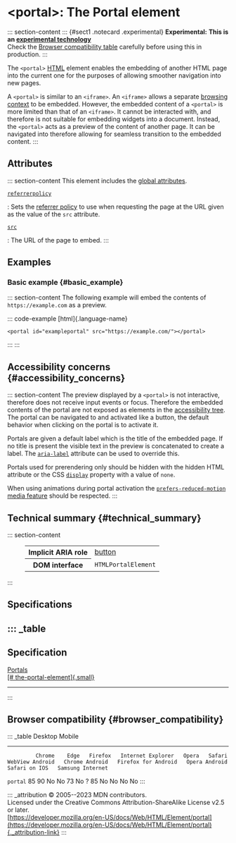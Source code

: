 

# \<portal\>: The Portal element



::: section-content
::: {#sect1 .notecard .experimental}
**Experimental:** **This is an [experimental
technology](https://developer.mozilla.org/en-US/docs/MDN/Writing_guidelines/Experimental_deprecated_obsolete#experimental)**\
Check the [Browser compatibility table](#browser_compatibility)
carefully before using this in production.
:::

The `<portal>` [HTML](../index) element enables the embedding of another
HTML page into the current one for the purposes of allowing smoother
navigation into new pages.

A `<portal>` is similar to an `<iframe>`. An `<iframe>` allows a
separate [browsing
context](https://developer.mozilla.org/en-US/docs/Glossary/Browsing_context)
to be embedded. However, the embedded content of a `<portal>` is more
limited than that of an `<iframe>`. It cannot be interacted with, and
therefore is not suitable for embedding widgets into a document.
Instead, the `<portal>` acts as a preview of the content of another
page. It can be navigated into therefore allowing for seamless
transition to the embedded content.
:::

## Attributes

::: section-content
This element includes the [global attributes](../global_attributes).

[`referrerpolicy`](#referrerpolicy)

:   Sets the [referrer
    policy](https://developer.mozilla.org/en-US/docs/Web/HTTP/Headers/Referrer-Policy)
    to use when requesting the page at the URL given as the value of the
    `src` attribute.

[`src`](#src)

:   The URL of the page to embed.
:::

## Examples

### Basic example {#basic_example}

::: section-content
The following example will embed the contents of `https://example.com`
as a preview.

::: code-example
[html]{.language-name}

``` {signature="BkkdrCpVu4CLKRpLt4O0P9P5K19EvJl/qZBKf1erhWs=" data-language="html"}
<portal id="exampleportal" src="https://example.com/"></portal>
```
:::
:::

## Accessibility concerns {#accessibility_concerns}

::: section-content
The preview displayed by a `<portal>` is not interactive, therefore does
not receive input events or focus. Therefore the embedded contents of
the portal are not exposed as elements in the [accessibility
tree](https://developer.mozilla.org/en-US/docs/Glossary/Accessibility_tree).
The portal can be navigated to and activated like a button, the default
behavior when clicking on the portal is to activate it.

Portals are given a default label which is the title of the embedded
page. If no title is present the visible text in the preview is
concatenated to create a label. The
[`aria-label`](https://developer.mozilla.org/en-US/docs/Web/Accessibility/ARIA/Attributes/aria-label)
attribute can be used to override this.

Portals used for prerendering only should be hidden with the hidden HTML
attribute or the CSS
[`display`](https://developer.mozilla.org/en-US/docs/Web/CSS/display)
property with a value of `none`.

When using animations during portal activation the
[`prefers-reduced-motion`](https://developer.mozilla.org/en-US/docs/Web/CSS/@media/prefers-reduced-motion)
[media
feature](https://developer.mozilla.org/en-US/docs/Web/CSS/@media#media_features)
should be respected.
:::

## Technical summary {#technical_summary}

::: section-content
<figure class="table-container">
<div class="_table">
<table class="properties">
<tbody>
<tr class="odd">
<th scope="row">Implicit ARIA role</th>
<td><a
href="https://developer.mozilla.org/en-US/docs/Web/Accessibility/ARIA/Roles/button_role">button</a></td>
</tr>
<tr class="even">
<th scope="row">DOM interface</th>
<td><span
class="page-not-created"><code>HTMLPortalElement</code></span></td>
</tr>
</tbody>
</table>

</figure>
:::

## Specifications

::: _table
  ----------------------------------------------------------------------------------
  Specification
  ----------------------------------------------------------------------------------
  [Portals\
  [\#
  the-portal-element]{.small}](https://wicg.github.io/portals/#the-portal-element)

  ----------------------------------------------------------------------------------
:::

## Browser compatibility {#browser_compatibility}

::: _table
             Desktop                                                         Mobile                                                                                   
  ---------- --------- ------ --------- ------------------- ------- -------- ----------------- ---------------- --------------------- --------------- --------------- ------------------
             Chrome    Edge   Firefox   Internet Explorer   Opera   Safari   WebView Android   Chrome Android   Firefox for Android   Opera Android   Safari on IOS   Samsung Internet
  `portal`   85        90     No        No                  73      No       ?                 85               No                    No              No              No
:::

::: _attribution
© 2005--2023 MDN contributors.\
Licensed under the Creative Commons Attribution-ShareAlike License v2.5
or later.\
[https://developer.mozilla.org/en-US/docs/Web/HTML/Element/portal](https://developer.mozilla.org/en-US/docs/Web/HTML/Element/portal){._attribution-link}
:::
